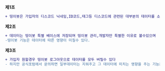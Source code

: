 **제1조**
```diff
+ 띵이봇은 가입자의 디스코드 닉네임,ID코드,태그등 디스코드에 관련된 대부분의 데이터를 소집한다
```
**제2조**
```diff
+ 데이터는 띵이봇 특별 베이스에 저장되며 띵이봇 관리,개발자만 특별한 이유로 볼수있으며
-띵이봇 기능은 데이터에 따른 영향이 미칠수 있다.
```
**제3조**
```diff
+ 가입자 원할경우 띵이봇 로그아웃으로 데이터를 모두 버릴수 있다
- 하지만 공식포럼에서 문의하면 일부데이터는 지워주고 그 데이터에 미치는 영향을 주는 기능은 이용불가하다.
```
